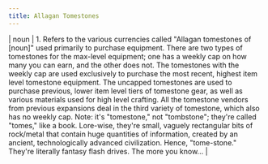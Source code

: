 ```yaml
---
title: Allagan Tomestones
---
```

| noun | 1.  	Refers to the various currencies called "Allagan tomestones of [noun]" used primarily to purchase equipment. There are two types of tomestones for the max-level equipment; one has a weekly cap on how many you can earn, and the other does not. The tomestones with the weekly cap are used exclusively to purchase the most recent, highest item level tomestone equipment. The uncapped tomestones are used to purchase previous, lower item level tiers of tomestone gear, as well as various materials used for high level crafting. All the tomestone vendors from previous expansions deal in the third variety of tomestone, which also has no weekly cap. Note: it's "tomestone," not "tombstone"; they're called "tomes," like a book. Lore-wise, they're small, vaguely rectangular bits of rock/metal that contain huge quantities of information, created by an ancient, technologically advanced civilization. Hence, "tome-stone." They're literally fantasy flash drives. The more you know...	|